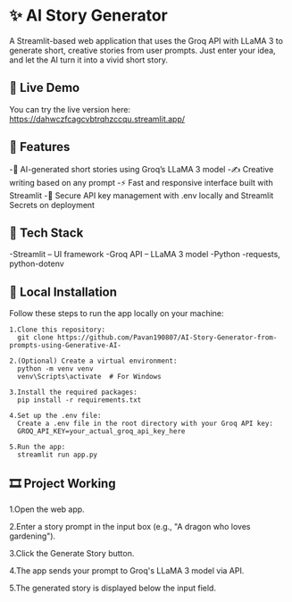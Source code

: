 # ✨ AI Story Generator

A Streamlit-based web application that uses the Groq API with LLaMA 3 to generate short, creative stories from user prompts. Just enter your idea, and let the AI turn it into a vivid short story.

## 🚀 Live Demo
You can try the live version here:  
https://dahwczfcagcvbtrqhzccqu.streamlit.app/


## 📌 Features
  -🧠 AI-generated short stories using Groq’s LLaMA 3 model
  -✍️ Creative writing based on any prompt
  -⚡ Fast and responsive interface built with Streamlit
  -🔐 Secure API key management with .env locally and Streamlit Secrets on deployment

  
## 💠 Tech Stack
  -Streamlit – UI framework
  -Groq API – LLaMA 3 model
  -Python
  -requests, python-dotenv

  
## 📅 Local Installation

  Follow these steps to run the app locally on your machine:

    1.Clone this repository:
      git clone https://github.com/Pavan190807/AI-Story-Generator-from-prompts-using-Generative-AI-
    
    2.(Optional) Create a virtual environment:
      python -m venv venv
      venv\Scripts\activate  # For Windows
    
    3.Install the required packages:
      pip install -r requirements.txt
    
    4.Set up the .env file:
      Create a .env file in the root directory with your Groq API key:
      GROQ_API_KEY=your_actual_groq_api_key_here
    
    5.Run the app:
      streamlit run app.py
    
## 🎞️ Project Working
  1.Open the web app.

  2.Enter a story prompt in the input box (e.g., "A dragon who loves gardening").

  3.Click the Generate Story button.

  4.The app sends your prompt to Groq's LLaMA 3 model via API.

  5.The generated story is displayed below the input field.
